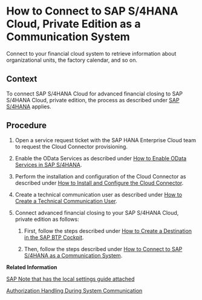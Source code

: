 <!-- loio526613a4f61d4ab39ae850a1d43e8346 -->

# How to Connect to SAP S/4HANA Cloud, Private Edition as a Communication System

Connect to your financial cloud system to retrieve information about organizational units, the factory calendar, and so on.



## Context

To connect SAP S/4HANA Cloud for advanced financial closing to SAP S/4HANA Cloud, private edition, the process as described under [SAP S/4HANA](sap-s-4hana-15a3a5b.md) applies.



<a name="loio526613a4f61d4ab39ae850a1d43e8346__steps_sk3_pgy_h4b"/>

## Procedure

1.  Open a service request ticket with the SAP HANA Enterprise Cloud team to request the Cloud Connector provisioning.

2.  Enable the OData Services as described under [How to Enable OData Services in SAP S/4HANA](how-to-enable-odata-services-in-sap-s-4hana-fb5fe06.md).

3.  Perform the installation and configuration of the Cloud Connector as described under [How to Install and Configure the Cloud Connector](how-to-install-and-configure-the-cloud-connector-4cf0fb0.md).

4.  Create a technical communication user as described under [How to Create a Technical Communication User](how-to-create-a-technical-communication-user-c4a9b51.md).

5.  Connect advanced financial closing to your SAP S/4HANA Cloud, private edition as follows:

    1.  First, follow the steps described under [How to Create a Destination in the SAP BTP Cockpit](how-to-create-a-destination-in-the-sap-btp-cockpit-5c2b2f0.md).

    2.  Then, follow the steps described under [How to Connect to SAP S/4HANA as a Communication System](how-to-connect-to-sap-s-4hana-as-a-communication-system-34ec755.md).



**Related Information**  


[SAP Note that has the local settings guide attached](https://launchpad.support.sap.com/#/notes/2873915)

[Authorization Handling During System Communication](../Security/authorization-handling-during-system-communication-c310348.md "Authorization handling during communication with an on-premise system.")

